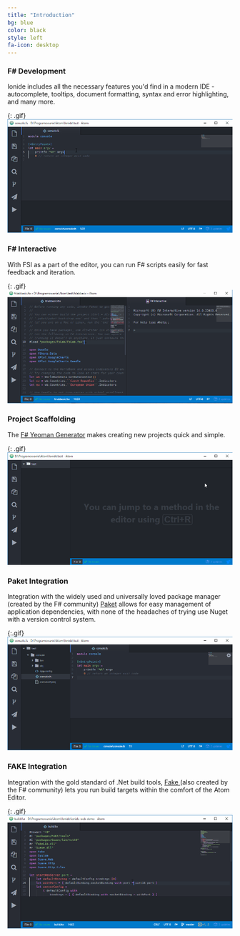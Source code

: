 ```yaml
---
title: "Introduction"
bg: blue
color: black
style: left
fa-icon: desktop
---
```


### F&#35; Development

Ionide includes all the necessary features you'd find in a modern IDE -  
autocomplete, tooltips, document formatting, syntax and error highlighting, and many more.

{: .gif}
<img class="scale-with-grid" src="/img/fsharp.gif" />


### F&#35; Interactive

With FSI as a part of the editor, you can run F# scripts easily for fast feedback and iteration.

{: .gif}
<img class="scale-with-grid" src="/img/fsi.gif" />


### Project Scaffolding

The [F# Yeoman Generator](https://www.npmjs.com/package/generator-fsharp) makes creating new projects quick and simple.

{: .gif}
<img class="scale-with-grid" src="/img/yeoman.gif" />


### Paket Integration

Integration with the widely used and universally loved package manager (created by the F# community) [Paket](http://fsprojects.github.io/Paket/) allows for easy management of application dependencies, with none of the headaches of trying use Nuget with a version control system.

{:.gif}
<img class="scale-with-grid" src="/img/paket.gif" />


### FAKE Integration

Integration with the gold standard of .Net build tools, [Fake ](http://fsharp.github.io/FAKE/) (also created by the F# community) lets you run build targets within the comfort of the Atom Editor.

{: .gif}
<img class="scale-with-grid" src="/img/fake.gif" />
